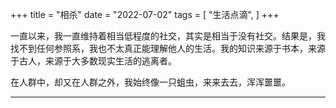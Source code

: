+++
title = "相杀"
date = "2022-07-02"
tags = [
    "生活点滴",
]
+++

一直以来，我一直维持着相当低程度的社交，其实是相当于没有社交。结果是，我找不到任何参照系，我也不太真正能理解他人的生活。我的知识来源于书本，来源于古人，来源于大多数现实生活的逃离者。

在人群中，却又在人群之外，我始终像一只蛆虫，来来去去，浑浑噩噩。

---